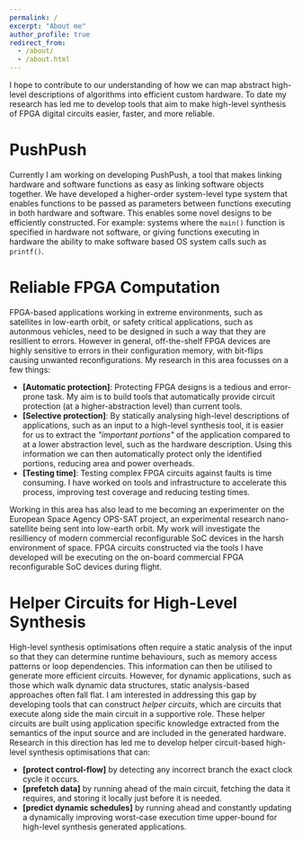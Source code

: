 ```yaml
---
permalink: /
excerpt: "About me"
author_profile: true
redirect_from: 
  - /about/
  - /about.html
---
```


I hope to contribute to our understanding of how we can  map abstract high-level descriptions of algorithms into efficient custom hardware. To date my research has led me to develop tools that aim to make high-level synthesis of FPGA digital circuits easier, faster, and more reliable.

PushPush
=====
Currently I am working on developing PushPush, a tool that makes linking hardware and software functions as easy as linking software objects together.
We have developed a higher-order system-level type system that enables functions to be passed as parameters between functions executing in both hardware and software. This enables some novel designs to be efficiently constructed.
For example: systems where the `main()` function is specified in hardware not software, or giving functions executing in hardware the ability to make software based OS system calls such as `printf()`. 

Reliable FPGA Computation
===========================
FPGA-based applications working in extreme environments, such as satellites in low-earth orbit, or safety critical applications, such as autonmous vehicles, need to be designed in such a way that they are resillient to errors.
However in general, off-the-shelf FPGA devices are highly sensitive to errors in their configuration memory, with bit-flips causing unwanted reconfigurations.
My research in this area focusses on a few things:
* __[Automatic protection]__: Protecting FPGA designs is a tedious and error-prone task. My aim is to build tools that automatically provide circuit protection (at a higher-abstraction level) than current tools.
* __[Selective protection]__: By statically analysing high-level descriptions of applications, such as an input to a high-level synthesis tool, it is easier for us to extract the _"important portions"_ of the application compared to at a lower abstraction level, such as the hardware description. Using this information we can then automatically protect only the identified portions, reducing area and power overheads. 
* __[Testing time]__: Testing complex FPGA circuits against faults is time consuming. I have worked on tools and infrastructure to accelerate this process, improving test coverage and reducing testing times.

Working in this area has also lead to me becoming an experimenter on the European Space Agency OPS-SAT project, an experimental research nano-satellite being sent into low-earth orbit. My work will investigate the resilliency of modern commercial reconfigurable SoC devices in the harsh environment of space. FPGA circuits constructed via the tools I have developed will be executing on the on-board commercial FPGA reconfigurable SoC devices during flight. 

Helper Circuits for High-Level Synthesis
=========================================
High-level synthesis optimisations often require a static analysis of the input so that they can determine runtime behaviours, such as memory access patterns or loop dependencies.
This information can then be utilised to generate more efficient circuits.
However, for dynamic applications, such as those which walk dynamic data structures, static analysis-based approaches often fall flat. 
I am interested in addressing this gap by developing tools that can construct _helper circuits_, which are circuits that execute along side the main circuit in a supportive role. These helper circuits are built using application specific knowledge extracted from the semantics of the input source and are included in the generated hardware.
Research in this direction has led me to develop helper circuit-based high-level synthesis optimisations that can:
* __[protect control-flow]__ by detecting any incorrect branch the exact clock cycle it occurs.
* __[prefetch data]__ by running ahead of the main circuit, fetching the data it requires, and storing it locally just before it is needed.  
* __[predict dynamic schedules]__ by running ahead and constantly updating a dynamically improving worst-case execution time upper-bound for high-level synthesis generated applications. 
